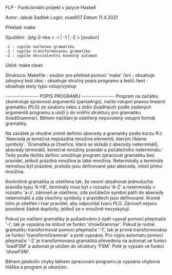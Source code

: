 FLP - Funkcionální projekt v jazyce Haskell

Autor: Jakub Sadílek
Login: xsadil07
Datum 11.4.2021

Překlad:
make

Spuštění:
./plg-2-nka < -i | -1 | -2 > [soubor]

    -i : vypíše načtenou gramatiku
    -1 : vypíše transformovanou gramatiku
    -2 : vypíše ekvivalentní konečný automat

Úklid:
make clean

Struktura:
Makefile : soubor pro překlad pomocí 'make'
/src     : obsahuje zdrojový kód
/doc     : obsahuje stručný popis programu a testů
/test    : obsahuje testy typu vstup/výstup

---------------- POPIS PROGRAMU ----------------
Program na začátku zkontroluje správnost argumentů (parseArgs), načte vstupní pravou lineární gramatiku (PLG) ze souboru nebo z stdin (loadInput) podle zadaných argumentů programu a uloží ji do vnitřní struktury pro gramatiku (loadGrammar). Během načítáni je ošetřený nepovolený vstupní formát gramatiky.

Na začátek je vhodné zmínit definici abecedy a gramatiky podle kurzu IFJ. 'Abeceda je konečná neprázdná množina elementů, kterým říkáme symboly'. 'Gramatika je čtveřice, která se skládá z abecedy neterminálů, abecedy terminálů, konečné množiny pravidel a počátečního neterminálu.' Tedy podle těchto definic umožňuje program zpracovat gramatiku bez pravidel, jelikož prázdná množina je také množina. Neterminály a terminály nemohou být prázdné, protože jsou definované jako abeceda, nikoli přímo množina.

Konkrétně gramatika je ošetřena tak, že nesmí obsahovat jednoduchá pravidla typu 'A->B', terminály musí být v rozsahu 'A-Z' a neterminály v rozsahu 'a-z', zároveň je ošetřeno, zda počáteční symbol patří do abecedy neterminálů a zda všechny symboly v pravidlech jsou definované. Kromě toho je ošetřen i tvar pravidel, aby odpovídal tvaru PLG. Zároveň nejsou povolené žádné duplicity, jelikož se v množině nevyskytují.

Pokud po načtení gramatiky je požadováno ji opět vypsat pomocí přepínače '-i', tak je vypsána na stdout ve funkci 'showGrammar'. Pokud je nutné gramatiku transformovat pomocí přepínače '-1', tak je prvně transformována ve funkci 'transformGrammar' a poté vypsána. Pro výpis automatu pomocí přepínače '-2' je transformovaná gramatika převedena na automat ve funkci 'loadFSM' a automat je uložen do struktury 'FSM'. Poté je vypsán ve funkci 'showFSM'.

Během jakékoliv chyby během zpracování programu je vypsána chybová hláška a program je ukončen.
